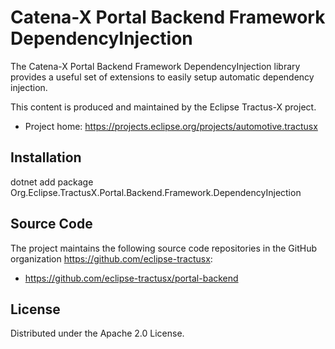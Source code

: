 # Catena-X Portal Backend Framework DependencyInjection

The Catena-X Portal Backend Framework DependencyInjection library provides a useful set of extensions to easily setup automatic dependency injection.

This content is produced and maintained by the Eclipse Tractus-X project.

* Project home: https://projects.eclipse.org/projects/automotive.tractusx

## Installation

dotnet add package Org.Eclipse.TractusX.Portal.Backend.Framework.DependencyInjection

## Source Code

The project maintains the following source code repositories in the GitHub organization https://github.com/eclipse-tractusx:

- https://github.com/eclipse-tractusx/portal-backend

## License

Distributed under the Apache 2.0 License.
